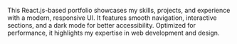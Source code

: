 This React.js-based portfolio showcases my skills, projects, and experience with a modern, responsive UI. It features smooth navigation, interactive sections, and a dark mode for better accessibility. Optimized for performance, it highlights my expertise in web development and design. 
